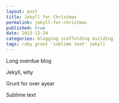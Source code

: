 ```yaml
---
layout: post
title: Jekyll for Christmas
permalink: jekyll-for-christmas
published: true
date: 2013-12-24
categories: blogging scaffolding building
tags: ruby grunt 'sublime text' jekyll
---
```


Long overdue blog

Jekyll, why

Grunt for over ayear

Sublime text

